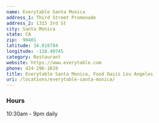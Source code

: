 ```yaml
---
name: Everytable Santa Monica
address_1: Third Street Promenade
address_2: 1315 3rd St
city: Santa Monica
state: CA
zip:  90401
latitude: 34.016794
longitude: -118.49745
category: Restaurant
website: https://www.everytable.com
phone: 424-296-1619
title: Everytable Santa Monica, Food Oasis Los Angeles
uri: /locations/everytable-santa-monica/
---
```


### Hours
10:30am - 9pm daily

